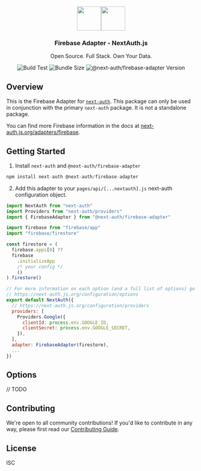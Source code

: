 <p align="center">
   <br/>
   <a href="https://next-auth.js.org" target="_blank">
    <img height="64px" src="https://next-auth.js.org/img/logo/logo-sm.png" /></a><img height="64px" src="https://raw.githubusercontent.com/nextauthjs/adapters/canary/packages/firebase/logo.svg" />
   <h3 align="center"><b>Firebase Adapter</b> - NextAuth.js</h3>
   <p align="center">
   Open Source. Full Stack. Own Your Data.
   </p>
   <p align="center" style="align: center;">
      <img src="https://github.com/nextauthjs/adapters/actions/workflows/canary.yml/badge.svg" alt="Build Test" />
      <img src="https://img.shields.io/bundlephobia/minzip/@next-auth/firebase-adapter" alt="Bundle Size"/>
      <img src="https://img.shields.io/npm/v/@next-auth/firebase-adapter" alt="@next-auth/firebase-adapter Version" />
   </p>
</p>

## Overview

This is the Firebase Adapter for [`next-auth`](https://next-auth.js.org). This package can only be used in conjunction with the primary `next-auth` package. It is not a standalone package.

You can find more Firebase information in the docs at [next-auth.js.org/adapters/firebase](https://next-auth.js.org/adapters/firebase).

## Getting Started

1. Install `next-auth` and `@next-auth/firebase-adapter`

```js
npm install next-auth @next-auth/firebase-adapter
```

2. Add this adapter to your `pages/api/[...nextauth].js` next-auth configuration object.

```js
import NextAuth from "next-auth"
import Providers from "next-auth/providers"
import { FirebaseAdapter } from "@next-auth/firebase-adapter"

import firebase from "firebase/app"
import "firebase/firestore"

const firestore = (
  firebase.apps[0] ??
  firebase
    .initializeApp
    /* your config */
    ()
).firestore()

// For more information on each option (and a full list of options) go to
// https://next-auth.js.org/configuration/options
export default NextAuth({
  // https://next-auth.js.org/configuration/providers
  providers: [
    Providers.Google({
      clientId: process.env.GOOGLE_ID,
      clientSecret: process.env.GOOGLE_SECRET,
    }),
  ],
  adapter: FirebaseAdapter(firestore),
  ...
})
```

## Options

// TODO

## Contributing

We're open to all community contributions! If you'd like to contribute in any way, please first read our [Contributing Guide](https://github.com/nextauthjs/adapters/blob/canary/CONTRIBUTING.md).

## License

ISC
